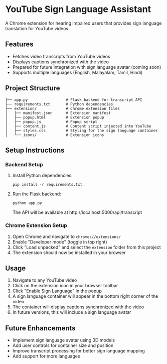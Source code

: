 # YouTube Sign Language Assistant

A Chrome extension for hearing impaired users that provides sign language translation for YouTube videos.

## Features

- Fetches video transcripts from YouTube videos
- Displays captions synchronized with the video
- Prepared for future integration with sign language avatar (coming soon)
- Supports multiple languages (English, Malayalam, Tamil, Hindi)

## Project Structure

```
├── app.py                 # Flask backend for transcript API
├── requirements.txt       # Python dependencies
├── extension/             # Chrome extension files
│   ├── manifest.json      # Extension manifest
│   ├── popup.html         # Extension popup
│   ├── popup.js           # Popup script
│   ├── content.js         # Content script injected into YouTube
│   ├── styles.css         # Styling for the sign language container
│   └── icons/             # Extension icons
```

## Setup Instructions

### Backend Setup

1. Install Python dependencies:
   ```
   pip install -r requirements.txt
   ```

2. Run the Flask backend:
   ```
   python app.py
   ```
   The API will be available at http://localhost:5000/api/transcript

### Chrome Extension Setup

1. Open Chrome and navigate to `chrome://extensions/`
2. Enable "Developer mode" (toggle in top right)
3. Click "Load unpacked" and select the `extension` folder from this project
4. The extension should now be installed in your browser

## Usage

1. Navigate to any YouTube video
2. Click on the extension icon in your browser toolbar
3. Click "Enable Sign Language" in the popup
4. A sign language container will appear in the bottom right corner of the video
5. The container will display captions synchronized with the video
6. In future versions, this will include a sign language avatar

## Future Enhancements

- Implement sign language avatar using 3D models
- Add user controls for container size and position
- Improve transcript processing for better sign language mapping
- Add support for more languages 